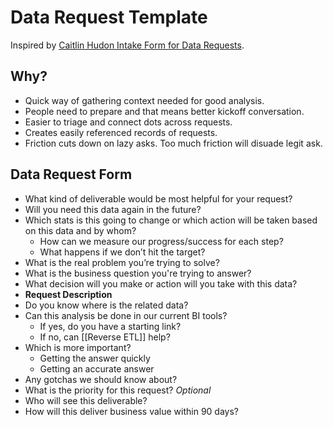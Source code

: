# Data Request Template

Inspired by [Caitlin Hudon Intake Form for Data Requests](https://caitlinhudon.com/2020/09/16/data-intake-form/).

## Why?

- Quick way of gathering context needed for good analysis.
- People need to prepare and that means better kickoff conversation.
- Easier to triage and connect dots across requests.
- Creates easily referenced records of requests.
- Friction cuts down on lazy asks. Too much friction will disuade legit ask.

## Data Request Form

- What kind of deliverable would be most helpful for your request?
- Will you need this data again in the future?
- Which stats is this going to change or which action will be taken based on this data and by whom?
	- How can we measure our progress/success for each step?
	- What happens if we don’t hit the target?
- What is the real problem you’re trying to solve?
- What is the business question you're trying to answer?
- What decision will you make or action will you take with this data?
- **Request Description**
- Do you know where is the related data?
- Can this analysis be done in our current BI tools?
	- If yes, do you have a starting link?
	- If no, can [[Reverse ETL]] help?
- Which is more important?
	- Getting the answer quickly
	- Getting an accurate answer
- Any gotchas we should know about?
- What is the priority for this request? _Optional_
- Who will see this deliverable?
- How will this deliver business value within 90 days?
